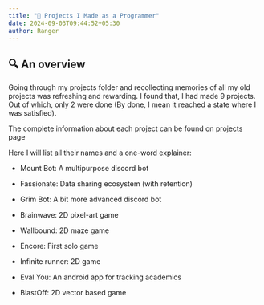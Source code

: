 ```yaml
---
title: "🍳 Projects I Made as a Programmer"
date: 2024-09-03T09:44:52+05:30
author: Ranger
---
```


## 🔍 An overview

Going through my projects folder and recollecting memories of all my old projects was refreshing and rewarding. I found that, I had made 9 projects. Out of which, only 2 were done (By done, I mean it reached a state where I was satisfied).

The complete information about each project can be found on  [projects](https://justfahad.me/projects/) page

Here I will list all their names and a one-word explainer:

- Mount Bot: A multipurpose discord bot

- Fassionate: Data sharing ecosystem (with retention)

- Grim Bot: A bit more advanced discord bot

- Brainwave: 2D pixel-art game

- Wallbound: 2D maze game

- Encore: First solo game

- Infinite runner: 2D game

- Eval You: An android app for tracking academics

- BlastOff: 2D vector based game

